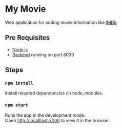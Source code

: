 
# My Movie

Web application for adding movie information like [IMDb](https://www.imdb.com/) 

## Pre Requisites
  * [Node.js](https://nodejs.org/)
  * [Backend](https://github.com/mouli-gandhi/my-movie-backend) running on port 8030
  
## Steps

### `npm install`
  Install required dependencies on node_modules.

### `npm start`

Runs the app in the development mode.<br>
Open [http://localhost:3000](http://localhost:3000) to view it in the browser.
